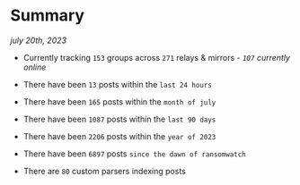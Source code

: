 
# Summary
_july 20th, 2023_

- Currently tracking `153` groups across `271` relays & mirrors - _`107` currently online_

- There have been `13` posts within the `last 24 hours`

- There have been `165` posts within the `month of july`

- There have been `1087` posts within the `last 90 days`

- There have been `2206` posts within the `year of 2023`

- There have been `6897` posts `since the dawn of ransomwatch`

- There are `80` custom parsers indexing posts
